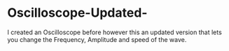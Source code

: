 # Oscilloscope-Updated-
I created an Oscilloscope before however this an updated version that lets you change the Frequency, Amplitude and speed of the wave.
